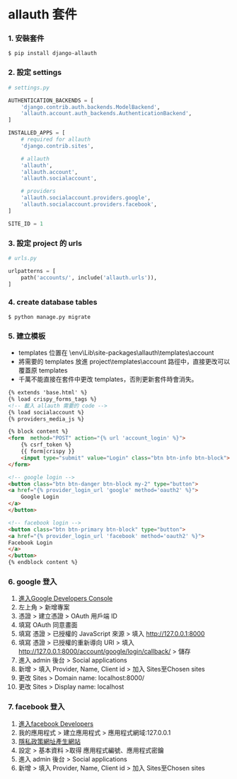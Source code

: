 # allauth 套件
### 1. 安裝套件
```
$ pip install django-allauth
```
### 2. 設定 settings
```python
# settings.py

AUTHENTICATION_BACKENDS = [
    'django.contrib.auth.backends.ModelBackend',
    'allauth.account.auth_backends.AuthenticationBackend',
]

INSTALLED_APPS = [
    # required for allauth
    'django.contrib.sites',

    # allauth
    'allauth',
    'allauth.account',
    'allauth.socialaccount',

    # providers 
    'allauth.socialaccount.providers.google',
    'allauth.socialaccount.providers.facebook',
]

SITE_ID = 1
```

### 3. 設定 project 的 urls
```python
# urls.py

urlpatterns = [
    path('accounts/', include('allauth.urls')),
]
```

### 4. create database tables
```
$ python manage.py migrate
```

### 5. 建立模板
* templates 位置在 \env\Lib\site-packages\allauth\templates\account  
* 將需要的 templates 放進 project\templates\account 路徑中，直接更改可以覆蓋原 templates  
* 千萬不能直接在套件中更改 templates，否則更新套件時會消失。
```html
{% extends 'base.html' %}
{% load crispy_forms_tags %}
<!-- 載入 allauth 需要的 code -->
{% load socialaccount %}    
{% providers_media_js %}

{% block content %}
<form  method="POST" action="{% url 'account_login' %}">
    {% csrf_token %}
    {{ form|crispy }}
    <input type="submit" value="Login" class="btn btn-info btn-block">
</form>

<!-- google login -->
<button class="btn btn-danger btn-block my-2" type="button">
<a href="{% provider_login_url 'google' method='oauth2' %}">
    Google Login
</a>
</button>

<!-- facebook login -->
<button class="btn btn-primary btn-block" type="button">
<a href="{% provider_login_url 'facebook' method='oauth2' %}">
Facebook Login
</a>
</button>
{% endblock content %}
```

### 6. google 登入
1. [進入Google Developers Console](https://console.developers.google.com/)
2. 左上角 > 新增專案
3. 憑證 > 建立憑證 > OAuth 用戶端 ID
4. 填寫 OAuth 同意畫面
5. 填寫 憑證 > 已授權的 JavaScript 來源 > 填入 http://127.0.0.1:8000
6. 填寫 憑證 > 已授權的重新導向 URI > 填入 http://127.0.0.1:8000/account/google/login/callback/ > 儲存  
7. 進入 admin 後台 > Social applications
8. 新增 > 填入 Provider, Name, Client id > 加入 Sites至Chosen sites
9. 更改 Sites > Domain name: localhost:8000/
10. 更改 Sites >  Display name: localhost


### 7. facebook 登入
1. [進入facebook Developers](https://developers.facebook.com/?locale=zh_TW)
2. 我的應用程式 > 建立應用程式 > 應用程式網域:127.0.0.1
3. [隱私政策網址產生網站](https://www.privacypolicies.com/)
4. 設定 > 基本資料 >取得 應用程式編號、應用程式密鑰
5. 進入 admin 後台 > Social applications
6. 新增 > 填入 Provider, Name, Client id > 加入 Sites至Chosen sites



